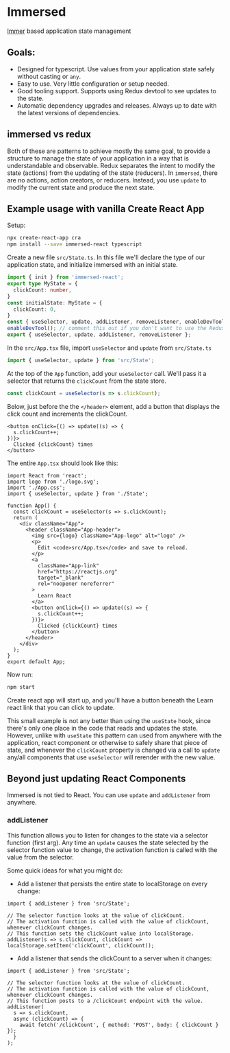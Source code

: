 # Immersed
[Immer](https://immerjs.github.io/immer/docs/introduction) based application state management

## Goals:
* Designed for typescript.  Use values from your application state safely without casting or `any`.
* Easy to use.  Very little configuration or setup needed.
* Good tooling support.  Supports using Redux devtool to see updates to the state.
* Automatic dependency upgrades and releases.  Always up to date with the latest versions of dependencies.

## immersed vs redux
Both of these are patterns to achieve mostly the same goal, to provide a structure to manage the state of your application in a way that is understandable and observable.  Redux separates the intent to modify the state (actions) from the updating of the state (reducers).  In `immersed`, there are no actions, action creators, or reducers.  Instead, you use `update` to modify the current state and produce the next state.

## Example usage with vanilla Create React App

Setup:
```sh
npx create-react-app cra
npm install --save immersed-react typescript
```

Create a new file `src/State.ts`.  In this file we'll declare the type of our application state, and initialize immersed with an initial state.
```ts
import { init } from 'immersed-react';
export type MyState = {
  clickCount: number,
}
const initialState: MyState = {
  clickCount: 0,
}
const { useSelector, update, addListener, removeListener, enableDevTool } = init<MyState>(initialState);
enableDevTool(); // comment this out if you don't want to use the Redux dev tool.
export { useSelector, update, addListener, removeListener };
```

In the `src/App.tsx` file, import `useSelector` and `update` from `src/State.ts`
```ts
import { useSelector, update } from 'src/State';
```
At the top of the `App` function, add your `useSelector` call.  We'll pass it a selector that returns the `clickCount` from the state store.
```ts
const clickCount = useSelector(s => s.clickCount);
```

Below, just before the the `</header>` element, add a button that displays the click count and increments the clickCount.
```tsx
<button onClick={() => update((s) => {
  s.clickCount++;
})}>
  Clicked {clickCount} times
</button>
```

The entire `App.tsx` should look like this:
```tsx
import React from 'react';
import logo from './logo.svg';
import './App.css';
import { useSelector, update } from './State';

function App() {
  const clickCount = useSelector(s => s.clickCount);
  return (
    <div className="App">
      <header className="App-header">
        <img src={logo} className="App-logo" alt="logo" />
        <p>
          Edit <code>src/App.tsx</code> and save to reload.
        </p>
        <a
          className="App-link"
          href="https://reactjs.org"
          target="_blank"
          rel="noopener noreferrer"
        >
          Learn React
        </a>
        <button onClick={() => update((s) => {
          s.clickCount++;
        })}>
          Clicked {clickCount} times
        </button>
      </header>
    </div>
  );
}
export default App;
```

Now run:
```bash
npm start
```
Create react app will start up, and you'll have a button beneath the Learn react link that you can click to update. 

This small example is not any better than using the `useState` hook, since there's only one place in the code that reads and updates the state.  However, unlike with `useState` this pattern can used from anywhere with the application, react component or otherwise to safely share that piece of state, and whenever the `clickCount` property is changed via a call to `update` any/all components that use `useSelector` will rerender with the new value.

## Beyond just updating React Components
Immersed is not tied to React.  You can use `update` and `addListener` from anywhere.

### addListener
This function allows you to listen for changes to the state via a selector function (first arg).  Any time an `update` causes the state selected by the selector function value to change, the activation function is called with the value from the selector.

Some quick ideas for what you might do:
* Add a listener that persists the entire state to localStorage on every change:
```tsx 
import { addListener } from 'src/State';

// The selector function looks at the value of clickCount.  
// The activation function is called with the value of clickCount, whenever clickCount changes.
// This function sets the clickCount value into localStorage.
addListener(s => s.clickCount, clickCount => localStorage.setItem('clickCount', clickCount));
```
* Add a listener that sends the clickCount to a server when it changes:
```tsx
import { addListener } from 'src/State';

// The selector function looks at the value of clickCount.  
// The activation function is called with the value of clickCount, whenever clickCount changes.
// This function posts to a /clickCount endpoint with the value.
addListener(
  s => s.clickCount, 
  async (clickCount) => {
    await fetch('/clickCount', { method: 'POST', body: { clickCount } });
  }
);
```